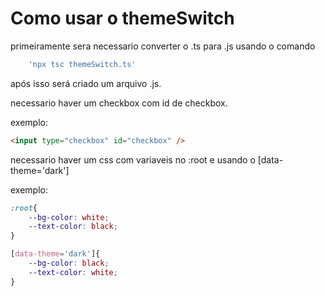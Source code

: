# Como usar o themeSwitch
primeiramente sera necessario converter o .ts para .js usando o comando
```bash
    'npx tsc themeSwitch.ts'
```
após isso será criado um arquivo .js.

necessario haver um checkbox com id de checkbox.

exemplo:
```html
<input type="checkbox" id="checkbox" />
```


necessario haver um css com variaveis no :root e usando o [data-theme='dark']

exemplo:
```css
:root{
    --bg-color: white;
    --text-color: black;
}

[data-theme='dark']{
    --bg-color: black;
    --text-color: white;
}
```
